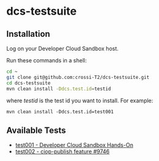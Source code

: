 # dcs-testsuite

## Installation 

Log on your Developer Cloud Sandbox host.

Run these commands in a shell:

```bash
cd ~
git clone git@github.com:crossi-T2/dcs-testsuite.git
cd dcs-testsuite
mvn clean install -Ddcs.test.id=testid
```

where *testid* is the test id you want to install. For example:

```
mvn clean install -Ddcs.test.id=test001
```

## Available Tests

* [test001 - Developer Cloud Sandbox Hands-On](src/main/app-resources/test001/README.md)
* [test002 - ciop-publish feature #9746](src/main/app-resources/test002/README.md)
